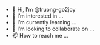 - 👋 Hi, I’m @truong-go2joy
- 👀 I’m interested in ...
- 🌱 I’m currently learning ...
- 💞️ I’m looking to collaborate on ...
- 📫 How to reach me ...

<!---
truong-go2joy/truong-go2joy is a ✨ special ✨ repository because its `README.md` (this file) appears on your GitHub profile.
You can click the Preview link to take a look at your changes.
--->

